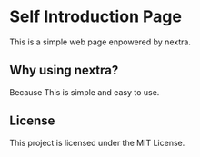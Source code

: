 # Self Introduction Page

This is a simple web page enpowered by nextra. 

## Why using nextra?

Because This is simple and easy to use. 


## License

This project is licensed under the MIT License.
